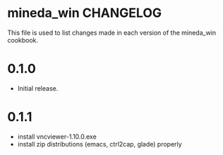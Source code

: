 # mineda_win CHANGELOG

This file is used to list changes made in each version of the mineda_win cookbook.

# 0.1.0
- Initial release.

# 0.1.1
- install vncviewer-1.10.0.exe
- install zip distributions (emacs, ctrl2cap, glade) properly

